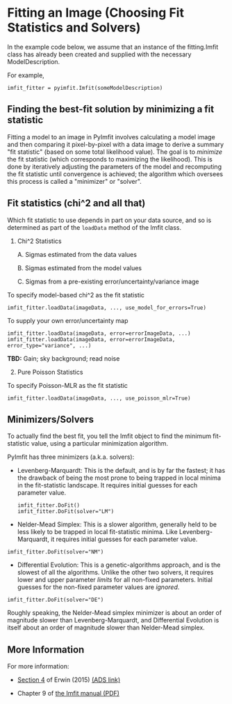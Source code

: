 # Fitting an Image (Choosing Fit Statistics and Solvers)

In the example code below, we assume that an instance of the fitting.Imfit class has
already been created and supplied with the necessary ModelDescription.

For example,

    imfit_fitter = pyimfit.Imfit(someModelDescription)
    

## Finding the best-fit solution by minimizing a fit statistic

Fitting a model to an image in PyImfit involves calculating a model image and then
comparing it pixel-by-pixel with a data image to derive a summary "fit statistic" (based
on some total likelihood value). The goal is to *minimize* the fit statistic (which corresponds
to maximizing the likelihood). This is done
by iteratively adjusting the parameters of the model and recomputing the fit statistic
until convergence is achieved; the algorithm which oversees this process is called
a "minimizer" or "solver".


## Fit statistics (chi^2 and all that)

Which fit statistic to use depends in part on your data source, and so is determined as part
of the `loadData` method of the Imfit class.

1. Chi^2 Statistics

   A. Sigmas estimated from the data values
   
   B. Sigmas estimated from the model values
   
   C. Sigmas from a pre-existing error/uncertainty/variance image


To specify model-based chi^2 as the fit statistic

    imfit_fitter.loadData(imageData, ..., use_model_for_errors=True)

To supply your own error/uncertainty map

    imfit_fitter.loadData(imageData, error=errorImageData, ...)
    imfit_fitter.loadData(imageData, error=errorImageData, error_type="variance", ...)

**TBD:** Gain; sky background; read noise


2. Pure Poisson Statistics


To specify Poisson-MLR as the fit statistic

    imfit_fitter.loadData(imageData, ..., use_poisson_mlr=True)



## Minimizers/Solvers

To actually find the best fit, you tell the Imfit object to find the minimum fit-statistic
value, using a particular minimization algorithm.

PyImfit has three minimizers (a.k.a. solvers):

   - Levenberg-Marquardt: This is the default, and is by far the fastest; it has the
   drawback of being the most prone to being trapped in local minima in the fit-statistic
   landscape. It requires initial guesses for each parameter value.
   
         imfit_fitter.DoFit()
         imfit_fitter.DoFit(solver="LM")
   
   - Nelder-Mead Simplex: This is a slower algorithm, generally held to be less likely to
   be trapped in local fit-statistic minima. Like Levenberg-Marquardt, it
   requires initial guesses for each parameter value.

    imfit_fitter.DoFit(solver="NM")

   - Differential Evolution: This is a genetic-algorithms approach, and is the
   slowest of all the algorithms. Unlike the other two solvers, it requires lower
   and upper parameter *limits* for all non-fixed parameters. Initial guesses
   for the non-fixed parameter values are *ignored*.

    imfit_fitter.DoFit(solver="DE")

Roughly speaking, the Nelder-Mead simplex minimizer is about an order of magnitude slower
than Levenberg-Marquardt, and Differential Evolution is itself about an order of magnitude
slower than Nelder-Mead simplex.


## More Information

For more information:

   - [Section 4](https://iopscience.iop.org/article/10.1088/0004-637X/799/2/226#apj506756s4) of Erwin (2015) [(ADS link)](https://ui.adsabs.harvard.edu/abs/2015ApJ...799..226E/abstract)

   - Chapter 9 of [the Imfit manual (PDF)](https://www.mpe.mpg.de/~erwin/resources/imfit/imfit_howto.pdf)
